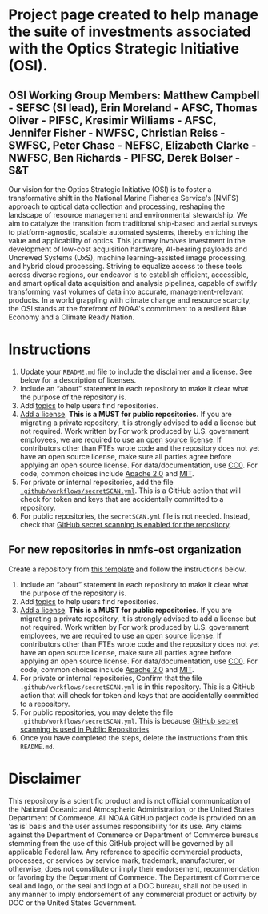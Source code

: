 # Project page created to help manage the suite of investments associated with the Optics Strategic Initiative (OSI).

## OSI Working Group Members:  Matthew Campbell - SEFSC (SI lead), Erin Moreland - AFSC,  Thomas Oliver - PIFSC, Kresimir Williams - AFSC, Jennifer Fisher - NWFSC, Christian Reiss - SWFSC, Peter Chase - NEFSC, Elizabeth Clarke - NWFSC, Ben Richards - PIFSC, Derek Bolser - S&T

Our vision for the Optics Strategic Initiative (OSI) is to foster a transformative shift in the National Marine Fisheries Service's (NMFS) approach to optical data collection and processing, reshaping the landscape of resource management and environmental stewardship. We aim to catalyze the transition from traditional ship-based and aerial surveys to platform-agnostic, scalable automated systems, thereby enriching the value and applicability of optics. This journey involves investment in the development of low-cost acquisition hardware, AI-bearing payloads and Uncrewed Systems (UxS), machine learning-assisted image processing, and hybrid cloud processing. Striving to equalize access to these tools across diverse regions, our endeavor is to establish efficient, accessible, and smart optical data acquisition and analysis pipelines, capable of swiftly transforming vast volumes of data into accurate, management-relevant products. In a world grappling with climate change and resource scarcity, the OSI stands at the forefront of NOAA's commitment to a resilient Blue Economy and a Climate Ready Nation.




# Instructions
1) Update your `README.md` file to include the disclaimer and a license. See below for a description of licenses.
2) Include an “about” statement in each repository to make it clear what the purpose of the repository is.
3) Add [topics](https://docs.github.com/en/enterprise-cloud@latest/repositories/managing-your-repositorys-settings-and-features/customizing-your-repository/classifying-your-repository-with-topics) to help users find repositories.
4) [Add a license](https://docs.github.com/en/enterprise-cloud@latest/communities/setting-up-your-project-for-healthy-contributions/adding-a-license-to-a-repository). **This is a MUST for public repositories.** If you are migrating a private repository, it is strongly advised to add a license but not required. Work written by For work  produced by U.S. government employees, we are required to use an [open source license](https://opensource.org/license). If contributors other than FTEs wrote code and the repository does not yet have an open source license, make sure all parties agree before applying an open source license. For data/documentation, use [CC0](https://creativecommons.org/public-domain/cc0/). For code, common choices include [Apache 2.0](https://opensource.org/license/apache-2-0) and [MIT](https://opensource.org/license/mit).
5) For private or internal repositories, add the file [`.github/workflows/secretSCAN.yml`](https://github.com/nmfs-ost/ost-template/blob/main/.github/workflows/secretScan.yml). This is a GitHub action that will check for token and keys that are accidentally committed to a repository.
6) For public repositories, the `secretSCAN.yml` file is not needed. Instead, check that [GitHub secret scanning is enabled for the repository](https://docs.github.com/en/enterprise-cloud@latest/code-security/secret-scanning/configuring-secret-scanning-for-your-repositories#enabling-secret-scanning-alerts-for-users).

## For new repositories in nmfs-ost organization

Create a repository from [this template](https://docs.github.com/en/enterprise-cloud@latest/repositories/creating-and-managing-repositories/creating-a-repository-from-a-template#creating-a-repository-from-a-template) and follow the instructions below.

1) Include an “about” statement in each repository to make it clear what the purpose of the repository is.
2) Add [topics](https://docs.github.com/en/enterprise-cloud@latest/repositories/managing-your-repositorys-settings-and-features/customizing-your-repository/classifying-your-repository-with-topics) to help users find repositories.
3) [Add a license](https://docs.github.com/en/enterprise-cloud@latest/communities/setting-up-your-project-for-healthy-contributions/adding-a-license-to-a-repository). **This is a MUST for public repositories.** If you are migrating a private repository, it is strongly advised to add a license but not required. Work written by For work  produced by U.S. government employees, we are required to use an [open source license](https://opensource.org/license). If contributors other than FTEs wrote code and the repository does not yet have an open source license, make sure all parties agree before applying an open source license. For data/documentation, use [CC0](https://creativecommons.org/public-domain/cc0/). For code, common choices include [Apache 2.0](https://opensource.org/license/apache-2-0) and [MIT](https://opensource.org/license/mit).
4) For private or internal repositories, Confirm that the file `.github/workflows/secretSCAN.yml` is in this repository. This is a GitHub action that will check for token and keys that are accidentally committed to a repository.
5) For public repositories, you may delete the file `.github/workflows/secretSCAN.yml`. This is because [GitHub secret scanning is used in Public Repositories](https://docs.github.com/en/enterprise-cloud@latest/code-security/secret-scanning/configuring-secret-scanning-for-your-repositories#enabling-secret-scanning-alerts-for-users).
6) Once you have completed the steps, delete the instructions from this `README.md`.

# Disclaimer
This repository is a scientific product and is not official communication of the National Oceanic and Atmospheric Administration, or the United States Department of Commerce. All NOAA GitHub project code is provided on an ‘as is’ basis and the user assumes responsibility for its use. Any claims against the Department of Commerce or Department of Commerce bureaus stemming from the use of this GitHub project will be governed by all applicable Federal law. Any reference to specific commercial products, processes, or services by service mark, trademark, manufacturer, or otherwise, does not constitute or imply their endorsement, recommendation or favoring by the Department of Commerce. The Department of Commerce seal and logo, or the seal and logo of a DOC bureau, shall not be used in any manner to imply endorsement of any commercial product or activity by DOC or the United States Government.
